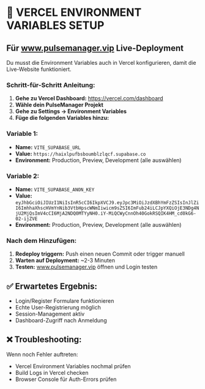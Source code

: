 # 🚀 VERCEL ENVIRONMENT VARIABLES SETUP

## Für www.pulsemanager.vip Live-Deployment

Du musst die Environment Variables auch in Vercel konfigurieren, damit die Live-Website funktioniert.

### Schritt-für-Schritt Anleitung:

1. **Gehe zu Vercel Dashboard:** https://vercel.com/dashboard
2. **Wähle dein PulseManager Projekt**
3. **Gehe zu Settings → Environment Variables**
4. **Füge die folgenden Variables hinzu:**

### Variable 1:
- **Name:** `VITE_SUPABASE_URL`
- **Value:** `https://haixlpufbsboumblzlqcf.supabase.co`
- **Environment:** Production, Preview, Development (alle auswählen)

### Variable 2:
- **Name:** `VITE_SUPABASE_ANON_KEY`
- **Value:** `eyJhbGciOiJIUzI1NiIsInR5cCI6IkpXVCJ9.eyJpc3MiOiJzdXBhYmFzZSIsInJlZiI6ImhhaXhscHVmYnNib3VtbHpscWNmIiwicm9sZSI6ImFub24iLCJpYXQiOjE3NDg4NjU2MjQsImV4cCI6MjA2NDQ0MTYyNH0.iY-MiQCWyCnnOh40GokRSQIK4HM_cd0kG6-02-ijZVE`
- **Environment:** Production, Preview, Development (alle auswählen)

### Nach dem Hinzufügen:
1. **Redeploy triggern:** Push einen neuen Commit oder trigger manuell
2. **Warten auf Deployment:** ~2-3 Minuten
3. **Testen:** www.pulsemanager.vip öffnen und Login testen

## ✅ Erwartetes Ergebnis:
- Login/Register Formulare funktionieren
- Echte User-Registrierung möglich
- Session-Management aktiv
- Dashboard-Zugriff nach Anmeldung

## ❌ Troubleshooting:
Wenn noch Fehler auftreten:
- Vercel Environment Variables nochmal prüfen
- Build Logs in Vercel checken
- Browser Console für Auth-Errors prüfen 
